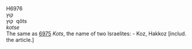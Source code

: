 <body>
  <p>H6976<br>  קוץ  <br> קוֹץ  ‎  qôts  <br><i>kotse </i><br>The same as <a href="h6975.htm">6975</a>  <i>Kots</i>, the name of two Israelites: - Koz, Hakkoz [includ. the article.]<br></p>
 </body>